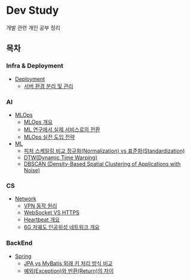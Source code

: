 # Dev Study
개발 관련 개인 공부 정리

## 목차

### Infra & Deployment
- [Deployment](./Deployment/)
  - [서버 환경 분리 및 관리](./Deployment/01.%20서버%20환경%20분리%20및%20관리.md)


### AI
- [MLOps](./MLOps/)
  - [MLOps 개요](./MLOps/01.%20MLOps%20개요.md)
  - [ML 연구에서 실제 서비스로의 전환](./MLOps/02.%20ML%20연구에서%20실제%20서비스로의%20전환.md)
  - [MLOps 실전 도입 전략](./MLOps/03.%20MLOps%20실전%20도입%20전략.md)
- [ML](./ML/)
  - [피처 스케일링 비교 정규화(Normalization) vs 표준화(Standardization)](./ML/01.%20피처%20스케일링%20비교%20정규화(Normalization)%20vs%20표준화(Standardization).md)
  - [DTW(Dynamic Time Warping)](./ML/02.%20DTW(Dynamic%20Time%20Warping).md)
  - [DBSCAN (Density-Based Spatial Clustering of Applications with Noise)](./ML/03.%20DBSCAN%20(Density-Based%20Spatial%20Clustering%20of%20Applications%20with%20Noise).md)

### CS
- [Network](./Network/)
  - [VPN 동작 원리](./Network/01.%20VPN%20동작%20원리.md)
  - [WebSocket VS HTTPS](./Network/02.%20WebSocket%20VS%20HTTPS.md)
  - [Heartbeat 개요](./Network/03.%20Heartbeat%20개요.md)
  - [6G 저궤도 인공위성 네트워크 개요](./Network/04.%206G%20저궤도%20인공위성%20네트워크%20개요.md)

### BackEnd
- [Spring](./Spring/)
  - [JPA vs MyBatis 외래 키 처리 방식 비교](./Spring/01.%20JPA%20vs%20MyBatis%20외래%20키%20처리%20방식%20비교.md)
  - [예외(Exception)와 반환(Return)의 차이](./Spring/02.%20예외(Exception)와%20반환(Return)의%20차이.md)
